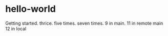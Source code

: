 # hello-world
Getting started.
thrice.
five times.
seven times.
9 in main.
11 in remote main
12 in local
